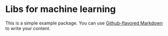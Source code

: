 # Libs for machine learning

This is a simple example package. You can use
[Github-flavored Markdown](https://guides.github.com/features/mastering-markdown/)
to write your content.